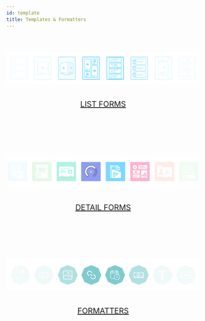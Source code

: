```yaml
---
id: template
title: Templates & Formatters
---
```


<div style="text-align: center; margin-top: 20px; margin-bottom: 20px; height: 250px; width: 100%">
    <a class="button" href="../custom-listform-templates.html"><img style="vertical-align: middle;margin-top: 40px;margin-bottom: 20px" src="https://raw.githubusercontent.com/4d/4d-for-ios/release/docs/assets/en/template-formatters/buttonListFormTemplate.png"/><p style="font-size: 20px">LIST FORMS</p></a>
</div>

<div style="text-align: center; margin-top: 20px; margin-bottom: 20px; height: 250px; width: 100%">
    <a class="button" href="../custom-detailform-templates.html"><img style="vertical-align: middle;margin-top: 40px;margin-bottom: 20px" src="https://raw.githubusercontent.com/4d/4d-for-ios/release/docs/assets/en/template-formatters/buttonDetailFormTemplate.png"/><p style="font-size: 20px">DETAIL FORMS</p></a>
</div>

<div style="text-align: center; margin-top: 20px; margin-bottom: 20px; height: 250px; width: 100%">
    <a class="button" href="../custom-data-formatters.html"><img style="vertical-align: middle;margin-top: 40px;margin-bottom: 20px" src="https://raw.githubusercontent.com/4d/4d-for-ios/release/docs/assets/en/template-formatters/buttonFormatters.png"/><p style="font-size: 20px">FORMATTERS</p></a>
</div>
